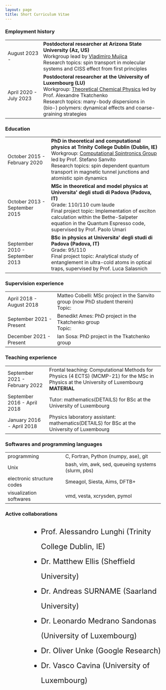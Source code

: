 ```yaml
---
layout: page
title: Short Curriculum Vitae
---
```

<div>
<h3 style='text-transform: none;'> Employment history </h3>
</div>

<table>
    <tr>
        <td class="cv-date"> 
        August 2023 -  
        </td>
        <td class="cv-entry"> 
            <strong>Postdoctoral researcher at Arizona State University (Az, US)</strong><br> 
            <span class="cv-keyword">Workgroup</span> lead by <a href="https://search.asu.edu/profile/1470534" class="cv-link">Vladimiro Mujica</a> <br>
            <span class="cv-keyword">Research topics:</span> spin transport in molecular systems and CISS effect from first principles
        </td>
    </tr>
    <tr>
        <td class="cv-date"> 
            April 2020 - July 2023 
        </td>
        <td class="cv-entry"> 
            <b>Postdoctoral researcher at the University of Luxembourg (LU)</b><br>
            <span class="cv-keyword">Workgroup:</span> <a href="https://www.tcpunilu.com/" class="cv-link">Theoretical Chemical Physics</a> led by Prof. Alexandre Tkatchenko<br>
            <span class="cv-keyword">Research topics:</span> many-body dispersions in (bio-) polymers: dynamical effects and coarse-graining strategies 
        </td>
    </tr>
</table>

<div>
    <h3 style='text-transform: none;'> Education </h3>
</div>

<table>
    <tr>
        <td class="cv-date"> 
            October 2015 - February 2020 
        </td>
        <td class="cv-entry">
            <b>PhD in theoretical and computational physics at Trinity College Dublin (Dublin, IE) </b><br>
            <span class="cv-keyword">Workgroup:</span> <a href="https://www.spincomp.com/" class="cv-link">Computational Spintronics Group</a> led by Prof. Stefano Sanvito<br>
            <span class="cv-keyword">Research topics:</span> spin dependent quantum transport in magnetic tunnel junctions and atomistic spin dynamics
        </td>
    </tr>
    <tr>
        <td class='cv-date'>
        October 2013 - September 2015 
        </td>
        <td class='cv-entry'>
            <b>MSc in theoretical and model physics at Universita' degli studi di Padova (Padova, IT)</b><br>
            <span class="cv-keyword">Grade:</span> 110/110 cum laude <br>
            <span class="cv-keyword">Final project topic:</span> Implementation of exciton calculation within the Bethe-Salpeter equation in the Quantum Espresso code, supervised by Prof. Paolo Umari
        </td>
    </tr>
    <tr>
        <td class='cv-date'>
            September 2010 - September 2013 
        </td>
        <td class='cv-entry'>
            <b>BSc in physics at Universita' degli studi di Padova (Padova, IT)</b><br>
            <span class="cv-keyword">Grade:</span> 95/110<br>
            <span class="cv-keyword">Final project topic:</span> Analytical study of entanglement in ultra-cold atoms in optical traps, supervised by Prof. Luca Salasnich 
        </td>
    </tr>
</table>

<h3 style='text-transform: none;'> Supervision experience </h3>

<table>
    <tr>
        <td class='cv-date'>
            April 2018 - August 2018
        </td>
        <td class='cv-entry'>
            Matteo Cobelli: MSc project in the Sanvito group (now PhD student therein)<br>
            <span class="cv-keyword">Topic:</span>
        </td>
    </tr>
    <tr>
        <td class='cv-date'>
            September 2021 - Present
        </td>
        <td class='cv-entry'>
            Benedikt Ames: PhD project in the Tkatchenko group<br>
            <span class="cv-keyword">Topic:</span>
        </td>
    </tr>
        <tr>
        <td class='cv-date'>
            December 2021 - Present
        </td>
        <td class='cv-entry'>
            Ian Sosa: PhD project in the Tkatchenko group
        </td>
    </tr>
</table>

<h3 style='text-transform: none;'>Teaching experience </h3>

<table>
    <tr>
        <td class='cv-date'>
            September 2021 - February 2022
        </td>
        <td class='cv-entry'>
            Frontal teaching: Computational Methods for Physics (4 ECTS) (MCMP-21) for the MSc in Physics at the University of Luxembourg <b>MATERIAL</b>
        </td>
    </tr>
    <tr>
         <td class='cv-date'>
            September 2016 - April 2018
        </td>
        <td class='cv-entry'>
            Tutor: mathematics(DETAILS) for BSc at the University of Luxembourg
        </td>   
    </tr>
        <tr>
         <td class='cv-date'>
            January 2016 - April 2018
        </td>
        <td class='cv-entry'>
            Physics laboratory assistant: mathematics(DETAILS) for BSc at the University of Luxembourg
        </td>   
    </tr>
</table>

<h3 style='text-transform:none;'>Softwares and programming languages</h3>

<table>
    <tr>
        <td class='cv-date'>
            programming
        </td>
        <td class='cv-entry'>
            C, Fortran, Python (numpy, ase), git
        </td>
    </tr>
    <tr>
            <td class='cv-date'>
            Unix
        </td>
        <td class='cv-entry'>
            bash, vim, awk, sed, queueing systems (slurm, pbs)
        </td>
    </tr>
    <tr>
        <td class='cv-date'>
            electronic structure codes
        </td>
        <td class='cv-entry'>
            Smeagol, Siesta, Aims, DFTB+
        </td>
    </tr>
    <tr>
        <td class='cv-date'>
            visualization softwares
        </td>
        <td class='cv-entry'>
            vmd, vesta, xcrysden, pymol
        </td>
    </tr>
</table>

<h3 style='text-transform: none;'>Active collaborations </h3>

<ul style="line-height: 2; margin-left: 75px;font-size:24;">
<li> Prof. Alessandro Lunghi (Trinity College Dublin, IE) </li>
<li> Dr. Matthew Ellis (Sheffield University) </li>
<li> Dr. Andreas SURNAME (Saarland University) </li>
<li> Dr. Leonardo Medrano Sandonas (University of Luxembourg) </li>
<li> Dr. Oliver Unke (Google Research) </li>
<li> Dr. Vasco Cavina (University of Luxembourg) </li>
</ul>